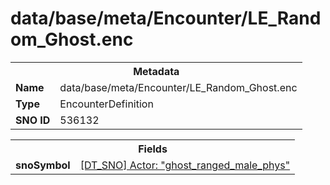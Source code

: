 <h1>data/base/meta/Encounter/LE_Random_Ghost.enc</h1><table><tr><th colspan="100%">Metadata</th></tr><tr><td><b>Name</b></td><td>data/base/meta/Encounter/LE_Random_Ghost.enc</td></tr><tr><td><b>Type</b></td><td>EncounterDefinition</td></tr><tr><td><b>SNO ID</b></td><td>536132</td></tr></table>

<table><tr><th colspan="100%">Fields</th></tr><tr><td><b>snoSymbol</b></td><td><a href="..\Actor\ghost_ranged_male_phys.acr">[DT_SNO] Actor: "ghost_ranged_male_phys"</a></td></tr></table>

